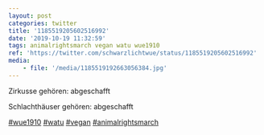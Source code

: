 ```yaml
---
layout: post
categories: twitter
title: '1185519205602516992'
date: '2019-10-19 11:32:59'
tags: animalrightsmarch vegan watu wue1910
ref: 'https://twitter.com/schwarzlichtwue/status/1185519205602516992'
media:
    - file: '/media/1185519192663056384.jpg'
---
```

Zirkusse gehören: abgeschafft

Schlachthäuser gehören: abgeschafft

[#wue1910](/t/wue1910) [#watu](/t/watu) [#vegan](/t/vegan) [#animalrightsmarch](/t/animalrightsmarch) 